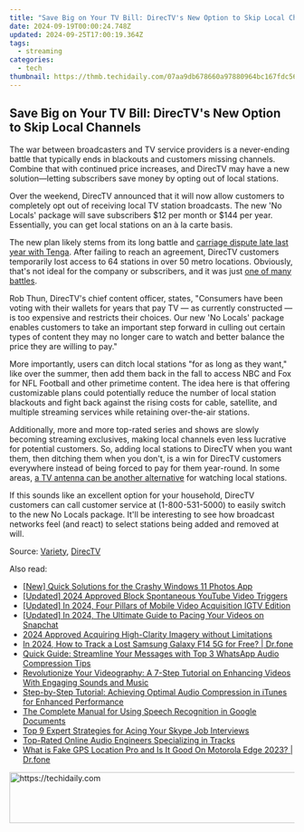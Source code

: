 ```yaml
---
title: "Save Big on Your TV Bill: DirecTV's New Option to Skip Local Channels"
date: 2024-09-19T00:00:24.748Z
updated: 2024-09-25T17:00:19.364Z
tags:
  - streaming
categories:
  - tech
thumbnail: https://thmb.techidaily.com/07aa9db678660a97880964bc167fdc56576717cff44f3bc475a8394ebc44ab3d.jpg
---
```


## Save Big on Your TV Bill: DirecTV's New Option to Skip Local Channels

The war between broadcasters and TV service providers is a never-ending battle that typically ends in blackouts and customers missing channels. Combine that with continued price increases, and DirecTV may have a new solution—letting subscribers save money by opting out of local stations.

 Over the weekend, DirecTV announced that it will now allow customers to completely opt out of receiving local TV station broadcasts. The new 'No Locals' package will save subscribers $12 per month or $144 per year. Essentially, you can get local stations on an à la carte basis.

 The new plan likely stems from its long battle and [carriage dispute late last year with Tenga](https://screen-mirroring-recording.techidaily.com/new-2024-approved-prime-approaches-to-chronicle-lol-clashes/). After failing to reach an agreement, DirecTV customers temporarily lost access to 64 stations in over 50 metro locations. Obviously, that's not ideal for the company or subscribers, and it was just [one of many battles](https://snapchat-videos.techidaily.com/updated-snappy-secrets-learn-screen-recording-with-ease-on-smartphones/).

 Rob Thun, DirecTV's chief content officer, states, "Consumers have been voting with their wallets for years that pay TV — as currently constructed — is too expensive and restricts their choices. Our new 'No Locals' package enables customers to take an important step forward in culling out certain types of content they may no longer care to watch and better balance the price they are willing to pay."

 More importantly, users can ditch local stations "for as long as they want," like over the summer, then add them back in the fall to access NBC and Fox for NFL Football and other primetime content. The idea here is that offering customizable plans could potentially reduce the number of local station blackouts and fight back against the rising costs for cable, satellite, and multiple streaming services while retaining over-the-air stations.

 Additionally, more and more top-rated series and shows are slowly becoming streaming exclusives, making local channels even less lucrative for potential customers. So, adding local stations to DirecTV when you want them, then ditching them when you don't, is a win for DirecTV customers everywhere instead of being forced to pay for them year-round. In some areas, [a TV antenna can be another alternative](https://sound-issues.techidaily.com/how-to-fix-a-non-functioning-steelseries-arctis-pro-microphone-complete-solution/) for watching local stations.

 If this sounds like an excellent option for your household, DirecTV customers can call customer service at (1-800-531-5000) to easily switch to the new No Locals package. It'll be interesting to see how broadcast networks feel (and react) to select stations being added and removed at will.

 Source: [Variety](https://variety.com/2024/tv/news/directv-cut-local-stations-satellite-subscribers-1235944180/), [DirecTV](https://www.directv.com/insider/no-locals/)

<ins class="adsbygoogle"
     style="display:block"
     data-ad-format="autorelaxed"
     data-ad-client="ca-pub-7571918770474297"
     data-ad-slot="1223367746"></ins>

<ins class="adsbygoogle"
     style="display:block"
     data-ad-client="ca-pub-7571918770474297"
     data-ad-slot="8358498916"
     data-ad-format="auto"
     data-full-width-responsive="true"></ins>

<span class="atpl-alsoreadstyle">Also read:</span>
<div><ul>
<li><a href="https://extra-support.techidaily.com/new-quick-solutions-for-the-crashy-windows-11-photos-app/"><u>[New] Quick Solutions for the Crashy Windows 11 Photos App</u></a></li>
<li><a href="https://youtube-sure.techidaily.com/ed-2024-approved-block-spontaneous-youtube-video-triggers/"><u>[Updated] 2024 Approved Block Spontaneous YouTube Video Triggers</u></a></li>
<li><a href="https://instagram-video-recordings.techidaily.com/updated-in-2024-four-pillars-of-mobile-video-acquisition-igtv-edition/"><u>[Updated] In 2024, Four Pillars of Mobile Video Acquisition IGTV Edition</u></a></li>
<li><a href="https://snapchat-videos.techidaily.com/updated-in-2024-the-ultimate-guide-to-pacing-your-videos-on-snapchat/"><u>[Updated] In 2024, The Ultimate Guide to Pacing Your Videos on Snapchat</u></a></li>
<li><a href="https://extra-information.techidaily.com/2024-approved-acquiring-high-clarity-imagery-without-limitations/"><u>2024 Approved Acquiring High-Clarity Imagery without Limitations</u></a></li>
<li><a href="https://android-location-track.techidaily.com/in-2024-how-to-track-a-lost-samsung-galaxy-f14-5g-for-free-drfone-by-drfone-virtual-android/"><u>In 2024, How to Track a Lost Samsung Galaxy F14 5G for Free? | Dr.fone</u></a></li>
<li><a href="https://media-tips.techidaily.com/quick-guide-streamline-your-messages-with-top-3-whatsapp-audio-compression-tips/"><u>Quick Guide: Streamline Your Messages with Top 3 WhatsApp Audio Compression Tips</u></a></li>
<li><a href="https://media-tips.techidaily.com/revolutionize-your-videography-a-7-step-tutorial-on-enhancing-videos-with-engaging-sounds-and-music/"><u>Revolutionize Your Videography: A 7-Step Tutorial on Enhancing Videos With Engaging Sounds and Music</u></a></li>
<li><a href="https://media-tips.techidaily.com/step-by-step-tutorial-achieving-optimal-audio-compression-in-itunes-for-enhanced-performance/"><u>Step-by-Step Tutorial: Achieving Optimal Audio Compression in iTunes for Enhanced Performance</u></a></li>
<li><a href="https://extra-tips.techidaily.com/the-complete-manual-for-using-speech-recognition-in-google-documents/"><u>The Complete Manual for Using Speech Recognition in Google Documents</u></a></li>
<li><a href="https://techno-recovery.techidaily.com/top-9-expert-strategies-for-acing-your-skype-job-interviews/"><u>Top 9 Expert Strategies for Acing Your Skype Job Interviews</u></a></li>
<li><a href="https://media-tips.techidaily.com/top-rated-online-audio-engineers-specializing-in-tracks/"><u>Top-Rated Online Audio Engineers Specializing in Tracks</u></a></li>
<li><a href="https://fake-location.techidaily.com/what-is-fake-gps-location-pro-and-is-it-good-on-motorola-edge-2023-drfone-by-drfone-virtual-android/"><u>What is Fake GPS Location Pro and Is It Good On Motorola Edge 2023? | Dr.fone</u></a></li>
</ul></div>

<!-- affiliate ads begin -->
<a href="https://aligracehair.sjv.io/c/5597632/1886003/19272" target="_top" id="1886003">
  <img src="//a.impactradius-go.com/display-ad/19272-1886003" border="0" alt="https://techidaily.com" width="728" height="90"/>
</a>
<img height="0" width="0" src="https://aligracehair.sjv.io/i/5597632/1886003/19272" style="position:absolute;visibility:hidden;" border="0" />
<!-- affiliate ads end -->

